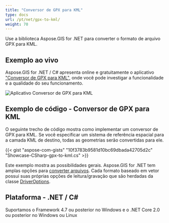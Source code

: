 ```yaml
---
title: "Conversor de GPX para KML"
type: docs
url: /pt/net/gpx-to-kml/
weight: 70
---
```


Use a biblioteca Aspose.GIS for .NET para converter o formato de arquivo GPX para KML.

## **Exemplo ao vivo**

Aspose.GIS for .NET / C# apresenta online e gratuitamente o aplicativo ["Conversor de GPX para KML"](https://products.aspose.app/gis/conversion/gpx-to-kml), onde você pode investigar a funcionalidade e a qualidade do seu funcionamento.

![Aplicativo Conversor de GPX para KML](conversion.png)

## **Exemplo de código - Conversor de GPX para KML**

O seguinte trecho de código mostra como implementar um conversor de GPX para KML. Se você especificar um sistema de referência espacial para a camada KML de destino, todas as geometrias serão convertidas para ele. 

{{< gist "aspose-com-gists" "10f3783b9581d10bc69dbada42705d2c" "Showcase-CSharp-gpx-to-kml.cs" >}}

Este exemplo mostra as possibilidades gerais. Aspose.GIS for .NET tem amplas opções para [converter arquivos](https://docs.aspose.com/gis/net/vector-layers/). Cada formato baseado em vetor possui suas próprias opções de leitura/gravação que são herdadas da classe [DriverOptions](https://reference.aspose.com/gis/net/aspose.gis/driveroptions).

## **Plataforma - .NET / C#**

Suportamos o Framework 4.7 ou posterior no Windows e o .NET Core 2.0 ou posterior no Windows ou Linux
